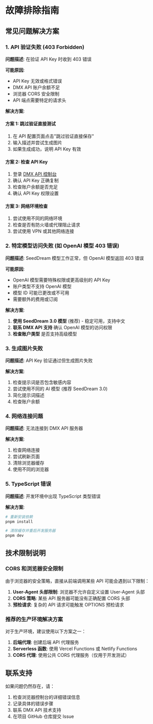 # 故障排除指南

## 常见问题解决方案

### 1. API 验证失败 (403 Forbidden)

**问题描述**: 在验证 API Key 时收到 403 错误

**可能原因**:

- API Key 无效或格式错误
- DMX API 账户余额不足
- 浏览器 CORS 安全限制
- API 端点需要特定的请求头

**解决方案**:

#### 方案 1: 跳过验证直接测试

1. 在 API 配置页面点击"跳过验证直接保存"
2. 输入描述并尝试生成图片
3. 如果生成成功，说明 API Key 有效

#### 方案 2: 检查 API Key

1. 登录 [DMX API 控制台](https://www.dmxapi.cn)
2. 确认 API Key 正确复制
3. 检查账户余额是否充足
4. 确认 API Key 权限设置

#### 方案 3: 网络环境检查

1. 尝试使用不同的网络环境
2. 检查是否有防火墙或代理阻止请求
3. 尝试使用 VPN 或其他网络连接

### 2. 特定模型访问失败 (如 OpenAI 模型 403 错误)

**问题描述**: SeedDream 模型工作正常，但 OpenAI 模型返回 403 错误

**可能原因**:

- OpenAI 模型需要特殊权限或更高级别的 API Key
- 账户类型不支持 OpenAI 模型
- 模型 ID 可能已更改或不可用
- 需要额外的费用或订阅

**解决方案**:

1. **使用 SeedDream 3.0 模型** (推荐) - 稳定可用，支持中文
2. **联系 DMX API 支持** 确认 OpenAI 模型的访问权限
3. **检查账户类型** 是否支持高级模型

### 3. 生成图片失败

**问题描述**: API Key 验证通过但生成图片失败

**解决方案**:

1. 检查提示词是否包含敏感内容
2. 尝试使用不同的 AI 模型 (推荐 SeedDream 3.0)
3. 简化提示词描述
4. 检查账户余额

### 4. 网络连接问题

**问题描述**: 无法连接到 DMX API 服务器

**解决方案**:

1. 检查网络连接
2. 尝试刷新页面
3. 清除浏览器缓存
4. 使用不同的浏览器

### 5. TypeScript 错误

**问题描述**: 开发环境中出现 TypeScript 类型错误

**解决方案**:

```bash
# 重新安装依赖
pnpm install

# 清除缓存并重启开发服务器
pnpm dev
```

## 技术限制说明

### CORS 和浏览器安全限制

由于浏览器的安全策略，直接从前端调用某些 API 可能会遇到以下限制：

1. **User-Agent 头部限制**: 浏览器不允许自定义设置 User-Agent 头部
2. **CORS 策略**: 某些 API 服务器可能没有正确配置 CORS 头部
3. **预检请求**: 复杂的 API 请求可能触发 OPTIONS 预检请求

### 推荐的生产环境解决方案

对于生产环境，建议使用以下方案之一：

1. **后端代理**: 创建后端 API 代理服务
2. **Serverless 函数**: 使用 Vercel Functions 或 Netlify Functions
3. **CORS 代理**: 使用公共 CORS 代理服务（仅用于开发测试）

## 联系支持

如果问题仍然存在，请：

1. 检查浏览器控制台的详细错误信息
2. 记录具体的错误步骤
3. 联系 DMX API 技术支持
4. 在项目 GitHub 仓库提交 Issue
